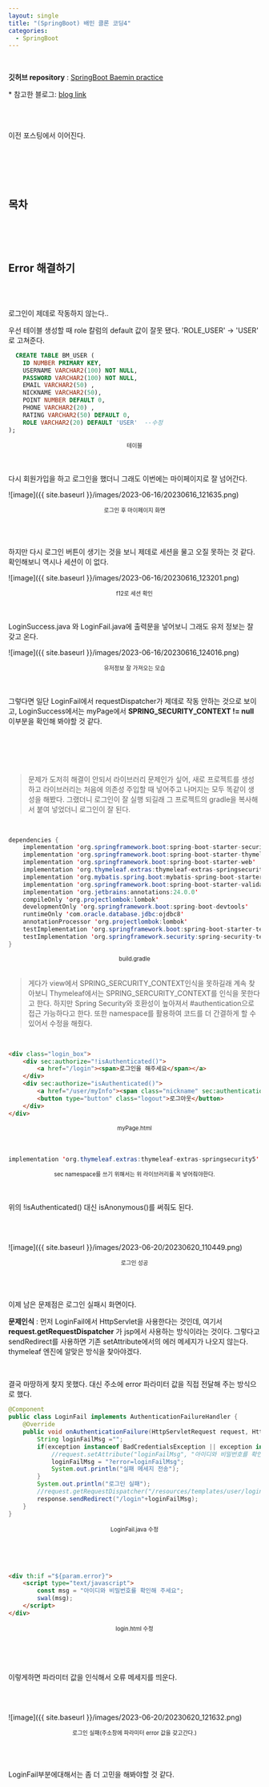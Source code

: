 ```yaml
---
layout: single
title: "(SpringBoot) 배민 클론 코딩4"
categories:
  - SpringBoot
---
```


<br>

**깃허브 repository** : [SpringBoot Baemin practice](https://github.com/Molban2J/Baemin.git "github")

\* 참고한 블로그: [blog link](https://sumin2.tistory.com/10?category=900942 "github")

<br>
<br>

이전 포스팅에서 이어진다.

<br>
<br>
<br>
<br>

## 목차


<br>
<br>
<br>

## Error 해결하기

<br>
<br>

로그인이 제데로 작동하지 않는다..

우선 테이블 생성할 때 role 칼럼의 default 값이 잘못 됐다. 'ROLE_USER' -> 'USER' 로 고쳐준다.

```sql
  CREATE TABLE BM_USER (
    ID NUMBER PRIMARY KEY,
    USERNAME VARCHAR2(100) NOT NULL,
    PASSWORD VARCHAR2(100) NOT NULL,
    EMAIL VARCHAR2(50) ,
    NICKNAME VARCHAR2(50),
    POINT NUMBER DEFAULT 0,
    PHONE VARCHAR2(20) ,
    RATING VARCHAR2(50) DEFAULT 0,
    ROLE VARCHAR2(20) DEFAULT 'USER'  --수정
); 
```

<div style="text-align:center; font-size:0.8em;">테이블</div>

<br>
<br>

다시 회원가입을 하고 로그인을 했더니 그래도 이번에는 마이페이지로 잘 넘어간다.

![image]({{ site.baseurl }}/images/2023-06-16/20230616_121635.png)

<div style="text-align:center; font-size:0.8em;">로그인 후 마이페이지 화면</div>

<br>
<br>
<br>

하지만 다시 로그인 버튼이 생기는 것을 보니 제데로 세션을 물고 오질 못하는 것 같다. 확인해보니 역시나 세션이 이 없다.

![image]({{ site.baseurl }}/images/2023-06-16/20230616_123201.png)

<div style="text-align:center; font-size:0.8em;">f12로 세션 확인</div>

<br>
<br>

LoginSuccess.java 와 LoginFail.java에 출력문을 넣어보니 그래도 유저 정보는 잘 갖고 온다.

![image]({{ site.baseurl }}/images/2023-06-16/20230616_124016.png)

<div style="text-align:center; font-size:0.8em;">유저정보 잘 가져오는 모습</div>

<br>
<br>

그렇다면 일단 LoginFail에서 requestDispatcher가 제데로 작동 안하는 것으로 보이고, LoginSuccess에서는 myPage에서 **SPRING_SECURITY_CONTEXT != null** 이부분을 확인해 봐야할 것 같다.

<br>
<br>
<br>
<br>

> 문제가 도저히 해결이 안되서 라이브러리 문제인가 싶어, 새로 프로젝트를 생성하고 라이브러리는 처음에 의존성 주입할 때 넣어주고 나머지는 모두 똑같이 생성을 해봤다. 그랬더니 로그인이 잘 실행 되길래 그 프로젝트의 gradle을 복사해서 붙여 넣었더니 로그인이 잘 된다.

<br>

```java
dependencies {
    implementation 'org.springframework.boot:spring-boot-starter-security'
    implementation 'org.springframework.boot:spring-boot-starter-thymeleaf'
    implementation 'org.springframework.boot:spring-boot-starter-web'
    implementation 'org.thymeleaf.extras:thymeleaf-extras-springsecurity5'
    implementation 'org.mybatis.spring.boot:mybatis-spring-boot-starter:2.3.1'
    implementation 'org.springframework.boot:spring-boot-starter-validation'
    implementation 'org.jetbrains:annotations:24.0.0'
    compileOnly 'org.projectlombok:lombok'
    developmentOnly 'org.springframework.boot:spring-boot-devtools'
    runtimeOnly 'com.oracle.database.jdbc:ojdbc8'
    annotationProcessor 'org.projectlombok:lombok'
    testImplementation 'org.springframework.boot:spring-boot-starter-test'
    testImplementation 'org.springframework.security:spring-security-test'
}
```

<div style="text-align:center; font-size:0.8em;">build.gradle</div>

<br>



> 게다가 view에서 SPRING_SERCURITY_CONTEXT인식을 못하길래 계속 찾아보니 Thymeleaf에서는 SPRING_SERCURITY_CONTEXT를 인식을 못한다고 한다. 하지만 Spring Security와 호환성이 높아져서 #authentication으로 접근 가능하다고 한다. 또한 namespace를 활용하여 코드를 더 간결하게 할 수 있어서 수정을 해줬다.

<br>

```html
<div class="login_box">
    <div sec:authorize="!isAuthenticated()">
        <a href="/login"><span>로그인을 해주세요</span></a>
    </div>
    <div sec:authorize="isAuthenticated()">
        <a href="/user/myInfo"><span class="nickname" sec:authentication="principal.user.nickname"></span></a>
        <button type="button" class="logout">로그아웃</button>
    </div>
</div>
```

<div style="text-align:center; font-size:0.8em;">myPage.html</div>

<br>
<br>

```java
implementation 'org.thymeleaf.extras:thymeleaf-extras-springsecurity5'
```

<div style="text-align:center; font-size:0.8em;">sec namespace를 쓰기 위해서는 위 라이브러리를 꼭 넣어줘야한다.</div>

<br>
<br>

위의 !isAuthenticated() 대신 isAnonymous()를 써줘도 된다.

<br>
<br>

![image]({{ site.baseurl }}/images/2023-06-20/20230620_110449.png)

<div style="text-align:center; font-size:0.8em;">로그인 성공</div>

<br>
<br>
<br>

이제 남은 문제점은 로그인 실패시 화면이다.

 **문제인식** : 먼저 LoginFail에서 HttpServlet을 사용한다는 것인데, 여기서 **request.getRequestDispatcher** 가 jsp에서 사용하는 방식이라는 것이다. 그렇다고 sendRedirect를 사용하면 기존 setAttribute에서의 에러 메세지가 나오지 않는다. thymeleaf 엔진에 알맞은 방식을 찾아야겠다.

<br>

결국 마땅하게 찾지 못했다. 대신 주소에 error 파라미터 값을 직접 전달해 주는 방식으로 했다.


```java
@Component
public class LoginFail implements AuthenticationFailureHandler {
    @Override
    public void onAuthenticationFailure(HttpServletRequest request, HttpServletResponse response, AuthenticationException exception) throws IOException, ServletException {
        String loginFailMsg ="";
        if(exception instanceof BadCredentialsException || exception instanceof InternalAuthenticationServiceException){
            //request.setAttribute("loginFailMsg", "아이디와 비밀번호를 확인해 주세요");
            loginFailMsg = "?error=loginFailMsg";
            System.out.println("실패 메세지 전송");
        }
        System.out.println("로그인 실패");
        //request.getRequestDispatcher("/resources/templates/user/login.html").forward(request, response);
        response.sendRedirect("/login"+loginFailMsg);
    }
}
```

<div style="text-align:center; font-size:0.8em;">LoginFail.java 수정</div>

<br><br><br>


```html
<div th:if ="${param.error}">
    <script type="text/javascript">
        const msg = "아이디와 비밀번호를 확인해 주세요";
        swal(msg);
    </script>
</div>
```

<div style="text-align:center; font-size:0.8em;">login.html 수정</div>

<br><br><br>

이렇게하면 파라미터 값을 인식해서 오류 메세지를 띄운다.

<br><br>

![image]({{ site.baseurl }}/images/2023-06-20/20230620_121632.png)

<div style="text-align:center; font-size:0.8em;">로그인 실패(주소창에 파라미터  error 값을 갖고간다.)</div>

<br>
<br>
<br>

LoginFail부분에대해서는 좀 더 고민을 해봐야할 것 같다.

<br>
<br>
<br>
<br>





